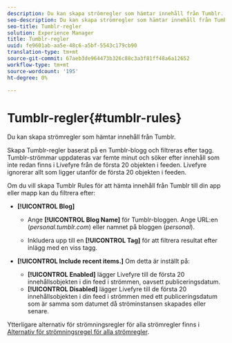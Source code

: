 ```yaml
---
description: Du kan skapa strömregler som hämtar innehåll från Tumblr.
seo-description: Du kan skapa strömregler som hämtar innehåll från Tumblr.
seo-title: Tumblr-regler
solution: Experience Manager
title: Tumblr-regler
uuid: fe9601ab-aa5e-48c6-a5bf-5543c179cb90
translation-type: tm+mt
source-git-commit: 67aeb3de964473b326c88c3a3f81ff48a6a12652
workflow-type: tm+mt
source-wordcount: '195'
ht-degree: 0%

---
```



# Tumblr-regler{#tumblr-rules}

Du kan skapa strömregler som hämtar innehåll från Tumblr.

Skapa Tumblr-regler baserat på en Tumblr-blogg och filtreras efter tagg. Tumblr-strömmar uppdateras var femte minut och söker efter innehåll som inte redan finns i Livefyre från de första 20 objekten i feeden. Livefyre ignorerar allt som ligger utanför de första 20 objekten i feeden.

Om du vill skapa Tumblr Rules för att hämta innehåll från Tumblr till din app eller mapp kan du filtrera efter:

* **[!UICONTROL Blog]**

   * Ange **[!UICONTROL Blog Name]** för Tumblr-bloggen. Ange URL:en (*personal.tumblr.com*) eller namnet på bloggen (*personal*).

   * Inkludera upp till en **[!UICONTROL Tag]** för att filtrera resultat efter inlägg med en viss tagg.

* **[!UICONTROL Include recent items.]** Om detta är inställt på:

   * **[!UICONTROL Enabled]** lägger Livefyre till de första 20 innehållsobjekten i din feed i strömmen, oavsett publiceringsdatum.
   * **[!UICONTROL Disabled]** lägger Livefyre till de första 20 innehållsobjekten i din feed i strömmen med ett publiceringsdatum som är samma som datumet då ströminstansen skapades eller senare.

Ytterligare alternativ för strömningsregler för alla strömregler finns i [Alternativ för strömningsregel för alla strömregler](../c-streams/c-stream-rule-options-for-all-stream-rules.md#c_stream_rule_options_for_all_stream_rules).

